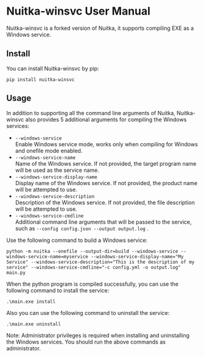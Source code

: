 # Nuitka-winsvc User Manual

Nuitka-winsvc is a forked version of Nuitka, it supports compiling EXE as a Windows service. 

## Install

You can install Nuitka-winsvc by pip: 

```shell
pip install nuitka-winsvc
```

## Usage

In addition to supporting all the command line arguments of Nuitka, Nuitka-winsvc also provides 5 additional arguments for compiling the Windows services:

- `--windows-service`  
  Enable Windows service mode, works only when compiling for Windows and onefile mode enabled.
- `--windows-service-name`  
  Name of the Windows service. If not provided, the target program name will be used as the service name.
- `--windows-service-display-name`  
  Display name of the Windows service. If not provided, the product name will be attempted to use.
- `--windows-service-description`  
  Description of the Windows service. If not provided, the file description will be attempted to use.
- `--windows-service-cmdline`  
  Additional command line arguments that will be passed to the service, such as `--config config.json --output output.log` .

Use the following command to build a Windows service:

```shell
python -m nuitka --onefile --output-dir=build --windows-service --windows-service-name=myservice --windows-service-display-name="My Service" --windows-service-description="This is the description of my service" --windows-service-cmdline="-c config.yml -o output.log" main.py
```

When the python program is compiled successfully, you can use the following command to install the service:

```shell
.\main.exe install
```

Also you can use the following command to uninstall the service:

```shell
.\main.exe uninstall
```

Note: Administrator privileges is required when installing and uninstalling the Windows services. You should run the above commands as administrator. 

